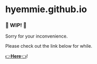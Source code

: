 # hyemmie.github.io

### 🚧 WIP! 🚧

Sorry for your inconvenience.

Please check out the link below for while.

[👉**Here**👈](https://hyemmie-github-io.vercel.app/)!
